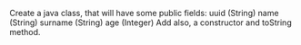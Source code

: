 Create a java class, that will have some public fields:
uuid (String)
name (String)
surname (String)
age (Integer)
Add also, a constructor and toString method.

